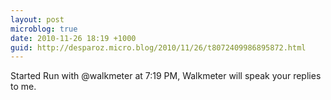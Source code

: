 ```yaml
---
layout: post
microblog: true
date: 2010-11-26 18:19 +1000
guid: http://desparoz.micro.blog/2010/11/26/t8072409986895872.html
---
```

Started Run with @walkmeter at 7:19 PM, Walkmeter will speak your replies to me.
